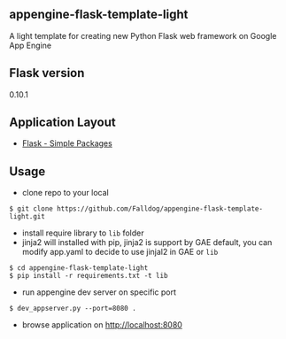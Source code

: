 ## appengine-flask-template-light
A light template for creating new Python Flask web framework on Google App Engine


## Flask version
0.10.1


## Application Layout
* [Flask - Simple Packages](http://flask.pocoo.org/docs/0.10/patterns/packages/#simple-packages)


## Usage
* clone repo to your local

```
$ git clone https://github.com/Falldog/appengine-flask-template-light.git
```

* install require library to `lib` folder
* jinja2 will installed with pip, jinja2 is support by GAE default, you can modify app.yaml to decide to use jinjal2 in GAE or `lib`

```
$ cd appengine-flask-template-light
$ pip install -r requirements.txt -t lib
```

* run appengine dev server on specific port

```
$ dev_appserver.py --port=8080 .
```

* browse application on [http://localhost:8080](http://localhost:8080)


